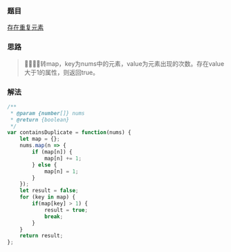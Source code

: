 ### 题目

[存在重复元素](https://leetcode-cn.com/problems/contains-duplicate/submissions/)

### 思路

> 转map，key为nums中的元素，value为元素出现的次数。存在value大于1的属性，则返回true。

### 解法

```js
/**
 * @param {number[]} nums
 * @return {boolean}
 */
var containsDuplicate = function(nums) {
    let map = {};
    nums.map(n => {
        if (map[n]) {
            map[n] += 1;
        } else {
            map[n] = 1;
        }
    });
    let result = false;
    for (key in map) {
        if(map[key] > 1) {
            result = true;
            break;
        }
    }
    return result;
};
```
